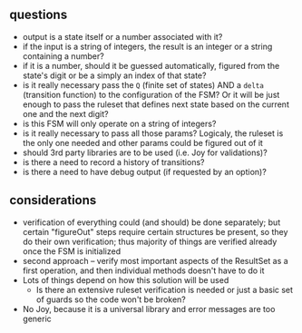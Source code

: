 ## questions

- output is a state itself or a number associated with it?
- if the input is a string of integers, the result is an integer or a string containing a number?
- if it is a number, should it be guessed automatically, figured from the state's digit or be a simply an index of that state?
- is it really necessary pass the `Q` (finite set of states) AND a `delta` (transition function) to the configuration of the FSM? Or it will be just enough to pass the ruleset that defines next state based on the current one and the next digit?
- is this FSM will only operate on a string of integers?
- is it really necessary to pass all those params? Logicaly, the ruleset is the only one needed and other params could be figured out of it
- should 3rd party libraries are to be used (i.e. Joy for validations)?
- is there a need to record a history of transitions?
- is there a need to have debug output (if requested by an option)?

## considerations
- verification of everything could (and should) be done separately; but certain "figureOut" steps require certain structures be present, so they do their own verification; thus majority of things are verified already once the FSM is initialized
- second approach – verify most important aspects of the ResultSet as a first operation, and then individual methods doesn't have to do it
- Lots of things depend on how this solution will be used
    - Is there an extensive ruleset verification is needed or just a basic set of guards so the code won't be broken?
- No Joy, because it is a universal library and error messages are too generic


